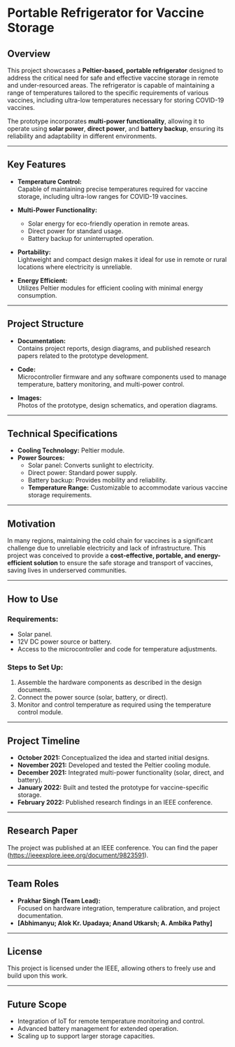 # Portable Refrigerator for Vaccine Storage

## Overview

This project showcases a **Peltier-based, portable refrigerator** designed to address the critical need for safe and effective vaccine storage in remote and under-resourced areas. The refrigerator is capable of maintaining a range of temperatures tailored to the specific requirements of various vaccines, including ultra-low temperatures necessary for storing COVID-19 vaccines.

The prototype incorporates **multi-power functionality**, allowing it to operate using **solar power**, **direct power**, and **battery backup**, ensuring its reliability and adaptability in different environments.

---

## Key Features

- **Temperature Control:**  
  Capable of maintaining precise temperatures required for vaccine storage, including ultra-low ranges for COVID-19 vaccines.  

- **Multi-Power Functionality:**  
  - Solar energy for eco-friendly operation in remote areas.  
  - Direct power for standard usage.  
  - Battery backup for uninterrupted operation.

- **Portability:**  
  Lightweight and compact design makes it ideal for use in remote or rural locations where electricity is unreliable.

- **Energy Efficient:**  
  Utilizes Peltier modules for efficient cooling with minimal energy consumption.

---

## Project Structure

- **Documentation:**  
  Contains project reports, design diagrams, and published research papers related to the prototype development.

- **Code:**  
  Microcontroller firmware and any software components used to manage temperature, battery monitoring, and multi-power control.

- **Images:**  
  Photos of the prototype, design schematics, and operation diagrams.

---

## Technical Specifications

- **Cooling Technology:** Peltier module.  
- **Power Sources:**  
  - Solar panel: Converts sunlight to electricity.  
  - Direct power: Standard power supply.  
  - Battery backup: Provides mobility and reliability.  
  - **Temperature Range:** Customizable to accommodate various vaccine storage requirements.  

---

## Motivation

In many regions, maintaining the cold chain for vaccines is a significant challenge due to unreliable electricity and lack of infrastructure. This project was conceived to provide a **cost-effective, portable, and energy-efficient solution** to ensure the safe storage and transport of vaccines, saving lives in underserved communities.

---

## How to Use

### Requirements:
- Solar panel.  
- 12V DC power source or battery.  
- Access to the microcontroller and code for temperature adjustments.

### Steps to Set Up:
1. Assemble the hardware components as described in the design documents.  
3. Connect the power source (solar, battery, or direct).  
4. Monitor and control temperature as required using the temperature control module.

---

## Project Timeline

- **October 2021:** Conceptualized the idea and started initial designs.  
- **November 2021:** Developed and tested the Peltier cooling module.  
- **December 2021:** Integrated multi-power functionality (solar, direct, and battery).  
- **January 2022:** Built and tested the prototype for vaccine-specific storage.  
- **February 2022:** Published research findings in an IEEE conference.

---

## Research Paper

The project was published at an IEEE conference. You can find the paper (https://ieeexplore.ieee.org/document/9823591).

---

## Team Roles

- **Prakhar Singh (Team Lead):**  
  Focused on hardware integration, temperature calibration, and project documentation.  
- **[Abhimanyu; Alok Kr. Upadaya; Anand Utkarsh; A. Ambika Pathy]**

---

## License

This project is licensed under the IEEE, allowing others to freely use and build upon this work.

---

## Future Scope

- Integration of IoT for remote temperature monitoring and control.  
- Advanced battery management for extended operation.  
- Scaling up to support larger storage capacities.
